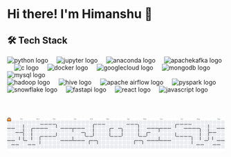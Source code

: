 # Hi there! I'm Himanshu 👋

## 🛠 Tech Stack
<div align="left">
  <img src="https://cdn.jsdelivr.net/gh/devicons/devicon/icons/python/python-original.svg" height="40" alt="python logo"  />
  <img width="12" />
  <img src="https://cdn.jsdelivr.net/gh/devicons/devicon/icons/jupyter/jupyter-original.svg" height="40" alt="jupyter logo"  />
  <img width="12" />
  <img src="https://cdn.jsdelivr.net/gh/devicons/devicon/icons/anaconda/anaconda-original.svg" height="40" alt="anaconda logo"  />
  <img width="12" />
  <img src="https://static-00.iconduck.com/assets.00/kafka-icon-2048x935-cvu4503l.png" height="40" alt="apachekafka logo"  />
  <img width="12" />
  <img src="https://cdn.jsdelivr.net/gh/devicons/devicon/icons/c/c-original.svg" height="40" alt="c logo"  />
  <img width="12" />
  <img src="https://cdn.jsdelivr.net/gh/devicons/devicon/icons/docker/docker-original.svg" height="40" alt="docker logo"  />
  <img width="12" />
  <img src="https://cdn.jsdelivr.net/gh/devicons/devicon/icons/googlecloud/googlecloud-original.svg" height="40" alt="googlecloud logo"  />
  <img width="12" />
  <img src="https://cdn.jsdelivr.net/gh/devicons/devicon/icons/mongodb/mongodb-original.svg" height="40" alt="mongodb logo"  />
  <img width="12" />
  <img src="https://cdn.jsdelivr.net/gh/devicons/devicon/icons/mysql/mysql-original.svg" height="40" alt="mysql logo"  />
  <img width="12" />
  <br>
  <img src="https://cdn.jsdelivr.net/gh/devicons/devicon/icons/hadoop/hadoop-original.svg" height="40" alt="hadoop logo"  />
  <img width="12" />
  <img src="https://upload.wikimedia.org/wikipedia/commons/thumb/b/bb/Apache_Hive_logo.svg/1200px-Apache_Hive_logo.svg.png" height="40" alt="hive logo"  />
  <img width="12" />
  <img src="https://www.svgrepo.com/show/353380/airflow.svg" height="40" alt="apache airflow logo"  />
  <img width="12" />
  <img src="https://upload.wikimedia.org/wikipedia/commons/thumb/f/f3/Apache_Spark_logo.svg/2560px-Apache_Spark_logo.svg.png" height="40" alt="pyspark logo"  />
  <img width="12" />
  <img src="https://miro.medium.com/v2/resize:fit:1088/1*L02Ojuxa39jZefsd2LkbXw.png" height="40" alt="snowflake logo"  />
  <img width="12" />
  <img src="https://cdn.jsdelivr.net/gh/devicons/devicon/icons/fastapi/fastapi-original.svg" height="40" alt="fastapi logo"  />
  <img width="12" />
  <img src="https://cdn.jsdelivr.net/gh/devicons/devicon/icons/react/react-original.svg" height="40" alt="react logo"  />
  <img width="12" />
  <img src="https://cdn.jsdelivr.net/gh/devicons/devicon/icons/javascript/javascript-original.svg" height="40" alt="javascript logo"  />
  
</div>
<br>
<br>

###

<picture>
  <source media="(prefers-color-scheme: dark)" srcset="https://raw.githubusercontent.com/l00kahead/l00kahead/output/pacman-contribution-graph-dark.svg">
  <source media="(prefers-color-scheme: light)" srcset="https://raw.githubusercontent.com/l00kahead/l00kahead/output/pacman-contribution-graph.svg">
  <img alt="pacman contribution graph" src="https://raw.githubusercontent.com/l00kahead/l00kahead/output/pacman-contribution-graph.svg">
</picture>

###
